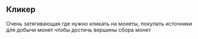 ## Кликер

Очень затягивающая где нужно кликать на монеты, покупать источники для добычи монет чтобы достичь вершины сбора монет

